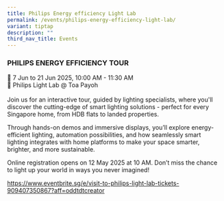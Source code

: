 ```yaml
---
title: Philips Energy efficiency Light Lab
permalink: /events/philips-energy-efficiency-light-lab/
variant: tiptap
description: ""
third_nav_title: Events
---
```

<h3>PHILIPS ENERGY EFFICIENCY TOUR</h3>
<p>📆 7 Jun to 21 Jun 2025, 10:00 AM - 11:30 AM&nbsp;
<br>📍 Philips Light Lab @ Toa Payoh
<br>
<br>Join us for an interactive tour, guided by lighting specialists, where
you'll discover the cutting-edge of smart lighting solutions - perfect
for every Singapore home, from HDB flats to landed properties.</p>
<p>Through hands-on demos and immersive displays, you’ll explore energy-efficient
lighting, automation possibilities, and how seamlessly smart lighting integrates
with home platforms to make your space smarter, brighter, and more sustainable.</p>
<p>Online registration opens on 12 May 2025 at 10 AM. Don’t miss the chance
to light up your world in ways you never imagined!</p>
<p><a href="https://www.eventbrite.sg/e/visit-to-philips-light-lab-tickets-909407350867" rel="noopener noreferrer nofollow" target="_blank">https://www.eventbrite.sg/e/visit-to-philips-light-lab-tickets-909407350867?aff=oddtdtcreator </a>
</p>
<p></p>